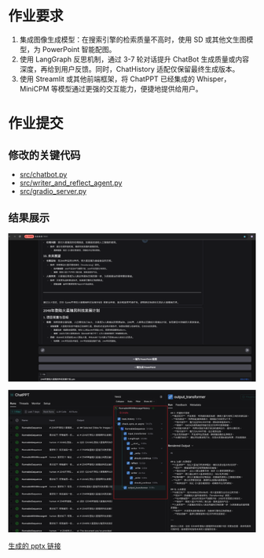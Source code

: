 # 作业要求

1. 集成图像生成模型：在搜索引擎的检索质量不高时，使用 SD 或其他文生图模型，为 PowerPoint 智能配图。
2. 使用 LangGraph 反思机制，通过 3-7 轮对话提升 ChatBot 生成质量或内容深度，再给到用户反馈。同时，ChatHistory 适配仅保留最终生成版本。
3. 使用 Streamlit 或其他前端框架，将 ChatPPT 已经集成的 Whisper， MiniCPM 等模型通过更强的交互能力，便捷地提供给用户。

# 作业提交

## 修改的关键代码

- [src/chatbot.py](../src/chatbot.py#L43)
- [src/writer_and_reflect_agent.py](../src/writer_and_reflect_agent.py)
- [src/gradio_server.py](../src/gradio_server.py)

## 结果展示

![result](./result.png)

![langsmith](./langsmith.png)

[生成的 pptx 链接](./result.pptx)